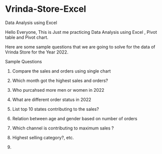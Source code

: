 # Vrinda-Store-Excel
Data Analysis using Excel 

Hello Everyone, This is Just me practicing Data Analysis using Excel , Pivot table and Pivot chart.

Here are some sample questions that we are going to solve for the data of Vrinda Store for the Year 2022.

Sample Questions

1. Compare the sales and orders using single chart
2. Which month got the highest sales and orders?
3. Who purcahsed more men or women in 2022
4. What are different order status in 2022
5. List top 10 states contributing to the sales?
6. Relation between age and gender based on number of orders
7. Which channel is contributing to maximum sales ?
8. Highest selling category?, etc.

9. 
